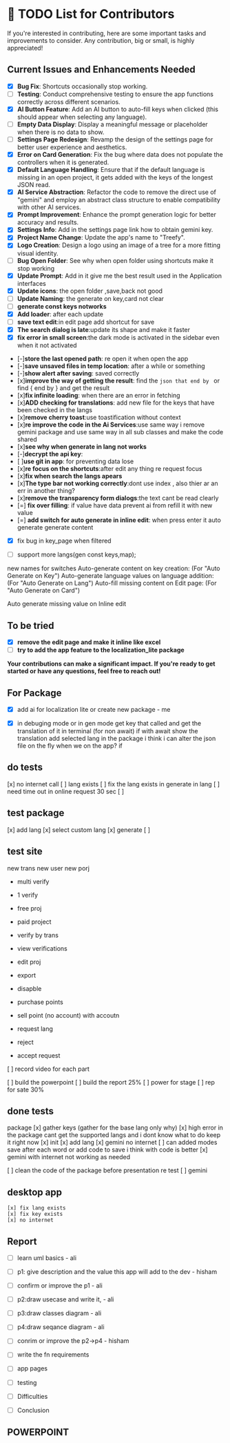# 📝 TODO List for Contributors

If you're interested in contributing, here are some important tasks and improvements to consider. Any contribution, big or small, is highly appreciated!

## Current Issues and Enhancements Needed
- [x] **Bug Fix**: Shortcuts occasionally stop working.
- [ ] **Testing**: Conduct comprehensive testing to ensure the app functions correctly across different scenarios.
- [x] **AI Button Feature**: Add an AI button to auto-fill keys when clicked (this should appear when selecting any language).
- [ ] **Empty Data Display**: Display a meaningful message or placeholder when there is no data to show.
- [ ] **Settings Page Redesign**: Revamp the design of the settings page for better user experience and aesthetics.
- [x] **Error on Card Generation**: Fix the bug where data does not populate the controllers when it is generated.
- [x] **Default Language Handling**: Ensure that if the default language is missing in an open project, it gets added with the keys of the longest JSON read.
- [x] **AI Service Abstraction**: Refactor the code to remove the direct use of "gemini" and employ an abstract class structure to enable compatibility with other AI services.
- [x] **Prompt Improvement**: Enhance the prompt generation logic for better accuracy and results.
- [x] **Settings Info**: Add in the settings page link how to obtain gemini key.
- [x] **Project Name Change**: Update the app's name to "Treefy".
- [x] **Logo Creation**: Design a logo using an image of a tree for a more fitting visual identity.
- [ ] **Bug Open Folder**: See why when open folder using shortcuts make it stop working
- [x] **Update Prompt**: Add in it give me the best result used in the Application interfaces
- [x] **Update icons**: the open folder ,save,back not good
- [ ] **Update Naming**: the generate on key,card not clear
- [ ] **generate const keys notworks**
- [x] **Add loader**: after each update
- [ ] **save text edit**:in edit page add shortcut for save
- [x] **The search dialog is late**:update its shape and make it faster
- [x] **fix error in small screen**:the dark mode is activated in the sidebar even when it not activated
- [-]**store the last opened path**: re open it when open the app
- [-]**save unsaved files in temp location**: after a while or something
- [-]**show alert after saving**: saved correctly
- [x]**improve the way of getting the result**: find the ```json that end by ``` or find { end by } and get the result
- [x]**fix infinite loading**: when there are an error in fetching
- [x]**ADD checking for translations**: add new file for the keys that have been checked in the langs
- [x]**remove cherry toast**:use toastification without context
- [x]**re improve the code in the Ai Services**:use same way i remove gemini package and use same way in all sub classes and make the code shared
- [x]**see why when generate in lang not works**
- [-]**decrypt the api key**:
- [ ]**use git in app**: for preventing data lose
- [x]**re focus on the shortcuts**:after edit any thing re request focus
- [x]**fix when search the langs apears**
- [x]**The type bar not working correctly**:dont use index , also thier ar an err in another thing?
- [x]**remove the transparency form dialogs**:the text cant be read clearly
- [=] **fix over filling**: if value have data prevent ai from refill it with new value
- [=] **add switch for auto generate in inline edit**: when press enter it auto generate generate content
- [x] fix bug in key_page when filtered
- [ ] support more langs(gen const keys,map);


new names for switches
Auto-generate content on key creation: (For "Auto Generate on Key")
Auto-generate language values on language addition: (For "Auto Generate on Lang")
Auto-fill missing content on Edit page: (For "Auto Generate on Card")

Auto generate missing value on Inline edit


## To be tried
- [x] **remove the edit page and make it inline like excel**
- [ ] **try to add the app feature to the localization_lite package**

**Your contributions can make a significant impact. If you're ready to get started or have any questions, feel free to reach out!**



## For Package
 - [x] add ai for localization lite or create new package - me
 - [x] in debuging mode or in gen mode get key that called and get the translation of it in terminal (for non await)
 if with await show the translation 
 add selected lang in the package
 i think i can alter the json file on the fly when we on the app?
 if     




## do tests
 [x] no internet call 
 [ ] lang exists
 [ ] fix the lang exists in generate in lang
 [ ] need time out in online request 30 sec
 [ ] 
 ## test package 
 [x] add lang
 [x] select custom lang
 [x] generate
 [ ]

 ## test site
 new trans
 new user
 new porj
 - multi verify
 - 1 verify
 - free proj
 - paid project
- verify by trans
- view verifications
- edit proj
- export
- disapble
- purchase points
- sell point (no account) with accoutn

- request lang
- reject

- accept request


[ ] record video for each part

[ ] build the powerpoint
[ ] build the report 25%
[ ] power for stage
[ ] rep for sate 30% 





## done tests
 package
  [x] gather keys (gather for the base lang only why)
  [x] high error in the package cant get the supported langs and i dont know what to do keep it right now
  [x] init 
  [x] add lang
  [x] gemini no internet
  [ ] can added modes save after each word or add code to save i think with code is better
  [x] gemini with internet not working as needed

  [ ] clean the code of the package before presentation
 re test 
    [ ] gemini

## desktop app
    [x] fix lang exists 
    [x] fix key exists
    [x] no internet 






## Report
 - [ ] learn uml basics - ali
 - [ ] p1: give description and the value this app will add to the dev - hisham
 - [ ] confirm or improve the p1 - ali
 - [ ] p2:draw usecase and write it,  - ali
 - [ ] p3:draw classes diagram - ali
 - [ ] p4:draw seqance diagram - ali
 - [ ] conrim or improve the p2->p4 - hisham
 - [ ] write the fn requirements
 - [ ] app pages  
 - [ ] testing
 - [ ] Difficulties
 - [ ] Conclusion


## POWERPOINT